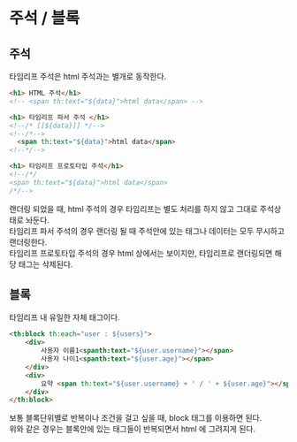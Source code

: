 # 주석 / 블록

## 주석

타임리프 주석은 html 주석과는 별개로 동작한다.

```html
<h1> HTML 주석</h1>
<!-- <span th:text="${data}">html data</span> -->

<h1> 타임리프 파서 주석 </h1> 
<!--/* [[${data}]] */-->
<!--/*-->
  <span th:text="${data}">html data</span>
<!--*/-->

<h1> 타임리프 프로토타입 주석</h1>
<!--/*/
<span th:text="${data}">html data</span> 
/*/-->
```
랜더링 되었을 때, html 주석의 경우 타임리프는 별도 처리를 하지 않고 그대로 주석상태로 놔둔다.  
타임리프 파서 주석의 경우 랜더링 될 때 주석안에 있는 태그나 데이터는 모두 무시하고 랜더링한다.  
타임리프 프로토타입 주석의 경우 html 상에서는 보이지만, 타임리프로 랜더링되면 해당 태그는 삭제된다.

## 블록

타임리프 내 유일한 자체 태그이다. 

```html
<th:block th:each="user : ${users}">
    <div>
        사용자 이름1<spanth:text="${user.username}"></span>
        사용자 나이1<spanth:text="${user.age}"></span> 
    </div>
    <div>
        요약 <span th:text="${user.username} + ' / ' + ${user.age}"></span>
    </div>
</th:block>
```
보통 블록단위별로 반복이나 조건을 걸고 싶을 때, block 태그를 이용하면 된다.  
위와 같은 경우는 블록안에 있는 태그들이 반복되면서 html 에 그려지게 된다.
